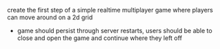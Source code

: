 create the first step of a simple realtime multiplayer game where players can move around on a 2d grid   
- game should persist through server restarts, users should be able to close and open the game and continue where they left off